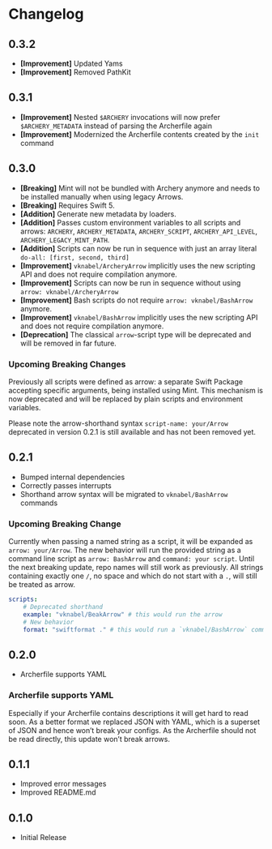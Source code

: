 # Changelog

## 0.3.2

-   **[Improvement]** Updated Yams
-   **[Improvement]** Removed PathKit

## 0.3.1

-   **[Improvement]** Nested `$ARCHERY` invocations will now prefer `$ARCHERY_METADATA` instead of parsing the Archerfile again
-   **[Improvement]** Modernized the Archerfile contents created by the `init` command

## 0.3.0

-   **[Breaking]** Mint will not be bundled with Archery anymore and needs to be installed manually when using legacy Arrows.
-   **[Breaking]** Requires Swift 5.
-   **[Addition]** Generate new metadata by loaders.
-   **[Addition]** Passes custom environment variables to all scripts and arrows: `ARCHERY`, `ARCHERY_METADATA`, `ARCHERY_SCRIPT`, `ARCHERY_API_LEVEL`, `ARCHERY_LEGACY_MINT_PATH`.
-   **[Addition]** Scripts can now be run in sequence with just an array literal `do-all: [first, second, third]`
-   **[Improvement]** `vknabel/ArcheryArrow` implicitly uses the new scripting API and does not require compilation anymore.
-   **[Improvement]** Scripts can now be run in sequence without using `arrow: vknabel/ArcheryArrow`
-   **[Improvement]** Bash scripts do not require `arrow: vknabel/BashArrow` anymore.
-   **[Improvement]** `vknabel/BashArrow` implicitly uses the new scripting API and does not require compilation anymore.
-   **[Deprecation]** The classical `arrow`-script type will be deprecated and will be removed in far future.

### Upcoming Breaking Changes

Previously all scripts were defined as arrow: a separate Swift Package accepting specific arguments, being installed using Mint. This mechanism is now deprecated and will be replaced by plain scripts and environment variables.

Please note the arrow-shorthand syntax `script-name: your/Arrow` deprecated in version 0.2.1 is still available and has not been removed yet.

## 0.2.1

-   Bumped internal dependencies
-   Correctly passes interrupts
-   Shorthand arrow syntax will be migrated to `vknabel/BashArrow` commands

### Upcoming Breaking Change

Currently when passing a named string as a script, it will be expanded as `arrow: your/Arrow`.
The new behavior will run the provided string as a command line script as `arrow: BashArrow` and `command: your script`.
Until the next breaking update, repo names will still work as previously.
All strings containing exactly one `/`, no space and which do not start with a `.`, will still be treated as arrow.

```yaml
scripts:
    # Deprecated shorthand
    example: "vknabel/BeakArrow" # this would run the arrow
    # New behavior
    format: "swiftformat ." # this would run a `vknabel/BashArrow` command
```

## 0.2.0

-   Archerfile supports YAML

### Archerfile supports YAML

Especially if your Archerfile contains descriptions it will get hard to read soon.
As a better format we replaced JSON with YAML, which is a superset of JSON and hence won’t break your configs.
As the Archerfile should not be read directly, this update won’t break arrows.

## 0.1.1

-   Improved error messages
-   Improved README.md

## 0.1.0

-   Initial Release
